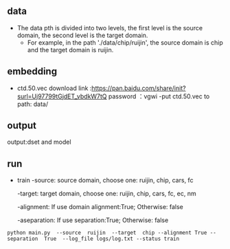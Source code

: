 ## data
- The data pth is divided into two levels, the first level is the source domain, the second level is the target domain.
    - For example, in the path './data/chip/ruijin', the source domain is chip and the target domain is ruijin.

## embedding
- ctd.50.vec download link :https://pan.baidu.com/share/init?surl=Uj97799tGjdET_vbdkW7tQ password ：vgwi
    -put ctd.50.vec to path: data/

## output
output:dset and model
  
## run
- train
    -source: source domain, choose one: ruijin, chip, cars, fc    
    
    -target: target domain, choose one: ruijin, chip, cars, fc, ec, nm 
    
    -alignment: If use domain alignment:True; Otherwise: false
    
    -aseparation: If use separation:True; Otherwise: false 
    
  
 ```
 python main.py  --source  ruijin  --target  chip --alignment True --separation  True  --log_file logs/log.txt --status train
 ```
  
